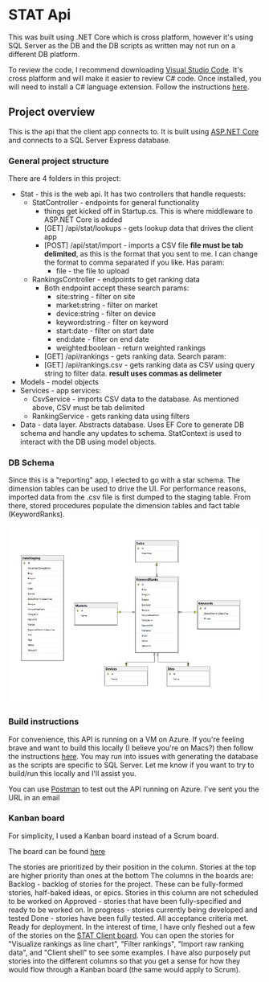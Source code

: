# STAT Api

This was built using .NET Core which is cross platform, however it's using SQL Server as the DB and the DB scripts as written may not run on a different DB platform.

To review the code, I recommend downloading [Visual Studio Code](https://code.visualstudio.com/). It's cross platform and will make it easier to review C# code. Once installed, you will need to install a C# language extension. Follow the instructions [here](https://code.visualstudio.com/docs/languages/csharp).

## Project overview
This is the api that the client app connects to. It is built using [ASP.NET Core](https://github.com/aspnet/Home) and connects to a SQL Server Express database. 

### General project structure
There are 4 folders in this project:

* Stat - this is the web api. It has two controllers that handle requests:
  * StatController - endpoints for general functionality
    * things get kicked off in Startup.cs. This is where middleware to ASP.NET Core is added
    * [GET] /api/stat/lookups - gets lookup data that drives the client app
    * [POST] /api/stat/import - imports a CSV file **file must be tab delimited**, as this is the format that you sent to me. I can change the format to comma separated if you like. Has param:
      * file - the file to upload
  * RankingsController - endpoints to get ranking data
    * Both endpoint accept these search params:
      * site:string - filter on site
      * market:string - filter on market
      * device:string - filter on device
      * keyword:string - filter on keyword
      * start:date - filter on start date
      * end:date - filter on end date
      * weighted:boolean - return weighted rankings
    * [GET] /api/rankings - gets ranking data. Search param:
    * [GET] /api/rankings.csv - gets ranking data as CSV using query string to filter data. **result uses commas as delimeter**
* Models - model objects
* Services - app services:
  * CsvService - imports CSV data to the database. As mentioned above, CSV must be tab delimited
  * RankingService - gets ranking data using filters
* Data - data layer. Abstracts database. Uses EF Core to generate DB schema and handle any updates to schema. StatContext is used to interact with the DB using model objects.

### DB Schema
Since this is a "reporting" app, I elected to go with a star schema. The dimension tables can be used to drive the UI. For performance reasons, imported data from the .csv file is first dumped to the staging table. From there, stored procedures populate the dimension tables and fact table (KeywordRanks).

![STAT DB Schema](/statmodel.png?raw=true "STAT DB Schema")

### Build instructions
For convenience, this API is running on a VM on Azure. If you're feeling brave and want to build this locally (I believe you're on Macs?) then follow the instructions [here](https://docs.microsoft.com/en-us/aspnet/core/tutorials/your-first-mac-aspnet). You may run into issues with generating the database as the scripts are specific to SQL Server. Let me know if you want to try to build/run this locally and I'll assist you.

You can use [Postman](https://chrome.google.com/webstore/detail/postman/fhbjgbiflinjbdggehcddcbncdddomop?hl=en) to test out the API running on Azure. I've sent you the URL in an email

### Kanban board
For simplicity, I used a Kanban board instead of a Scrum board. 

The board can be found [here](https://trello.com/b/sHqoK2N6/stat-api)

The stories are prioritized by their position in the column. Stories at the top are higher priority than ones at the bottom
The columns in the boards are:
Backlog - backlog of stories for the project. These can be fully-formed stories, half-baked ideas, or epics. Stories in this column are not scheduled to be worked on
Approved - stories that have been fully-specified and ready to be worked on.
In progress - stories currently being developed and tested
Done - stories have been fully tested. All acceptance criteria met. Ready for deployment.
In the interest of time, I have only fleshed out a few of the stories on the [STAT Client board](https://trello.com/b/fBrbM6Of/stat-client). You can open the stories for "Visualize rankings as line chart", "Filter rankings", "Import raw ranking data", and "Client shell" to see some examples.  I have also purposely put stories into the different columns so that you get a sense for how they would flow through a Kanban board (the same would apply to Scrum).


